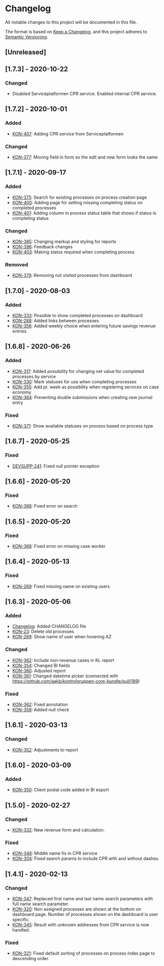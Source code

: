 # Changelog
All notable changes to this project will be documented in this file.

The format is based on [Keep a Changelog](https://keepachangelog.com/en/1.0.0/),
and this project adheres to [Semantic Versioning](https://semver.org/spec/v2.0.0.html).

## [Unreleased]

## [1.7.3] - 2020-10-22
### Changed
- Disabled Serviceplatformen CPR service. Enabled internal CPR service.

## [1.7.2] - 2020-10-01
### Added
- [KON-407](https://jira.itkdev.dk/browse/KON-407): Adding CPR service from Serviceplatformen

### Changed
- [KON-377](https://jira.itkdev.dk/browse/KON-377): Moving field in form so the edit and new form looks the same

## [1.7.1] - 2020-09-17
### Added
- [KON-375](https://jira.itkdev.dk/browse/KON-375): Search for existing processes on process creation page
- [KON-400](https://jira.itkdev.dk/browse/KON-400): Adding page for setting missing completing status on completed processes
- [KON-401](https://jira.itkdev.dk/browse/KON-375): Adding column in process status table that shows if status is completing status

### Changed
- [KON-385](https://jira.itkdev.dk/browse/KON-385): Changing markup and styling for reports
- [KON-396](https://jira.itkdev.dk/browse/KON-396): Feedback changes
- [KON-403](https://jira.itkdev.dk/browse/KON-403): Making status required when completing process

### Removed
- [KON-379](https://jira.itkdev.dk/browse/KON-379): Removing not visited processes from dashboard

## [1.7.0] - 2020-08-03
### Added
- [KON-333](https://jira.itkdev.dk/browse/KON-333): Possible to show completed processes on dashboard
- [KON-288](https://jira.itkdev.dk/browse/KON-288): Added links between processes
- [KON-356](https://jira.itkdev.dk/browse/KON-356): Added weekly choice when entering future savings revenue entries

## [1.6.8] - 2020-06-26
### Added
- [KON-317](https://jira.itkdev.dk/browse/KON-317): Added possibility for changing net value for completed processes by service
- [KON-330](https://jira.itkdev.dk/browse/KON-330): Mark statuses for use when completing processes
- [KON-355](https://jira.itkdev.dk/browse/KON-355): Add pr. week as possibility when registering services on case economy
- [KON-364](https://jira.itkdev.dk/browse/KON-364): Preventing double submissions when creating new journal entry

### Fixed
- [KON-371](https://jira.itkdev.dk/browse/KON-371): Show available statuses on process based on process type

## [1.6.7] - 2020-05-25
### Fixed
- [DEVSUPP-241](https://jira.itkdev.dk/browse/DEVSUPP-241): Fixed null pointer exception

## [1.6.6] - 2020-05-20
### Fixed
- [KON-368](https://jira.itkdev.dk/browse/KON-368): Fixed error on search

## [1.6.5] - 2020-05-20
### Fixed
- [KON-368](https://jira.itkdev.dk/browse/KON-368): Fixed error on missing case worker

## [1.6.4] - 2020-05-13
### Fixed
- [KON-289](https://jira.itkdev.dk/browse/KON-289): Fixed missing name on existing users

## [1.6.3] - 2020-05-06
### Added
- [Changelog](https://github.com/aakb/kontrolgruppen-core-bundle/pull/177): Added CHANGELOG file
- [KON-23](https://jira.itkdev.dk/browse/KON-23): Delete old processes
- [KON-289](https://jira.itkdev.dk/browse/KON-289): Show name of user when hovering AZ

### Changed
- [KON-362](https://github.com/aakb/kontrolgruppen-core-bundle/pull/184): Include non-revenue cases in KL report
- [KON-354](https://github.com/aakb/kontrolgruppen-core-bundle/pull/187): Changed BI fields
- [KON-360](https://github.com/aakb/kontrolgruppen-core-bundle/pull/185): Adjusted report
- [KON-361](https://github.com/aakb/kontrolgruppen-core-bundle/pull/188): Changed datetime picker (connected with https://github.com/aakb/kontrolgruppen-core-bundle/pull/189)

### Fixed
- [KON-362](https://github.com/aakb/kontrolgruppen-core-bundle/pull/183): Fixed annotation
- [KON-359](https://github.com/aakb/kontrolgruppen-core-bundle/pull/186): Added null check

## [1.6.1] - 2020-03-13
### Changed
- [KON-352](https://jira.itkdev.dk/browse/KON-352): Adjustments to report

## [1.6.0] - 2020-03-09
### Added
- [KON-350](https://jira.itkdev.dk/browse/KON-350): Client postal code added in BI export

## [1.5.0] - 2020-02-27
### Changed
- [KON-332](https://jira.itkdev.dk/browse/KON-332): New revenue form and calculation.

### Fixed
- [KON-348](https://jira.itkdev.dk/browse/KON-348): Middle name fix in CPR service
- [KON-304](https://jira.itkdev.dk/browse/KON-319): Fixed search params to include CPR with and without dashes.


## [1.4.1] - 2020-02-13
### Changed
- [KON-347](https://jira.itkdev.dk/browse/KON-347): Replaced first name and last name search parameters with full name search parameter.
- [KON-320](https://jira.itkdev.dk/browse/KON-320): Non assigned processes are shown at the bottom on dashboard page. Number of processes shown on the dashboard is user specific.
- [KON-345](https://jira.itkdev.dk/browse/KON-320): Result with unknown addresses from CPR service is now handled.

### Fixed
- [KON-321](https://jira.itkdev.dk/browse/KON-321): Fixed default sorting of processes on process index page to descending order.
